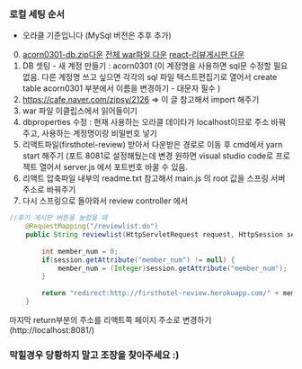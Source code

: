 ### 로컬 세팅 순서 ###

* 오라클 기준입니다 (MySql 버전은 추후 추가)

0. [acorn0301-db.zip다운](https://github.com/acorn0301/hotel/blob/master/DB/acorn0301-db.zip) [전체 war파일 다운](https://drive.google.com/file/d/1xWFtcdvyC4btICnYHxtPh2J767DCdA6k/view?usp=sharing) [react-리뷰게시판 다운](https://drive.google.com/file/d/12e9A6CwmmoLW5tFZV7L9f5_EweQdRR8l/view?usp=sharing) 
1. DB 셋팅 - 새 계정 만들기 : acorn0301 (이 계정명을 사용하면 sql문 수정할 필요 없음. 다른 계정명 쓰고 싶으면 각각의 sql 파일 텍스트편집기로 열어서 create table acorn0301 부분에서 이름을 변경하기 - 대문자 필수  )
2. https://cafe.naver.com/zipsy/2126 => 이 글 참고해서 import 해주기
3. war 파일 이클립스에서 읽어들이기
4. dbproperties 수정 : 현재 사용하는 오라클 데이타가 localhost이므로 주소 바꿔주고, 사용하는 계정명이랑 비밀번호 넣기 
5. 리액트파일(firsthotel-review) 받아서 다운받은 경로로 이동 후 cmd에서 yarn start 해주기 (포트 8081로 설정해뒀는데 변경 원하면 visual studio code로 프로젝트 열어서 server.js 에서 포트번호 바꿀 수 있음.
6. 리액트 압축파일 내부의 readme.txt 참고해서 main.js 의 root 값을 스프링 서버 주소로 바꿔주기
7. 다시 스프링으로 돌아와서 review controller 에서 
```java
//후기 게시판 버튼을 눌렀을 때 
	@RequestMapping("/reviewlist.do")
	public String reviewlist(HttpServletRequest request, HttpSession session) {
		
		int member_num = 0;
		if(session.getAttribute("member_num") != null) {
			member_num = (Integer)session.getAttribute("member_num");
		}
		
		return "redirect:http://firsthotel-review.herokuapp.com/" + member_num;
	}
```
마지막 return부분의 주소를 리액트쪽 페이지 주소로 변경하기(http://localhost:8081/)

### 막힐경우 당황하지 말고 조장을 찾아주세요 :)

